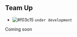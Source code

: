 ## Team Up

- ![#f03c15](https://placehold.it/15/f03c15/000000?text=+) `under development`


Coming soon